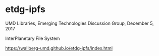 # etdg-ipfs

UMD Libraries, Emerging Technologies Discussion Group, December 5, 2017

InterPlanetary File System

https://wallberg-umd.github.io/etdg-ipfs/index.html